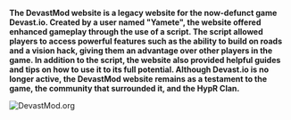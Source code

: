 **The DevastMod website is a legacy website for the now-defunct game Devast.io. Created by a user named "Yamete", the website offered enhanced gameplay through the use of a script. The script allowed players to access powerful features such as the ability to build on roads and a vision hack, giving them an advantage over other players in the game. In addition to the script, the website also provided helpful guides and tips on how to use it to its full potential. Although Devast.io is no longer active, the DevastMod website remains as a testament to the game, the community that surrounded it, and the HypR Clan.**

![DevastMod.org](https://raw.githubusercontent.com/DevastMod/DevastMod.github.io/main/img/DevastMod_banned.png)
